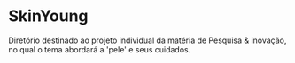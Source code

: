 # SkinYoung
Diretório destinado ao projeto individual da matéria de Pesquisa &amp; inovação, no qual o tema abordará a 'pele' e seus cuidados. 
